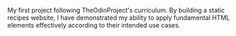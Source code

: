 My first project following TheOdinProject's curriculum.
By building a static recipes website, I have demonstrated my ability to apply fundamental HTML elements effectively according to their intended use cases.
